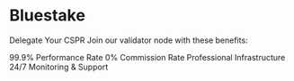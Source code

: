 # Bluestake
Delegate Your CSPR
Join our validator node with these benefits:

99.9% Performance Rate
0% Commission Rate
Professional Infrastructure
24/7 Monitoring & Support